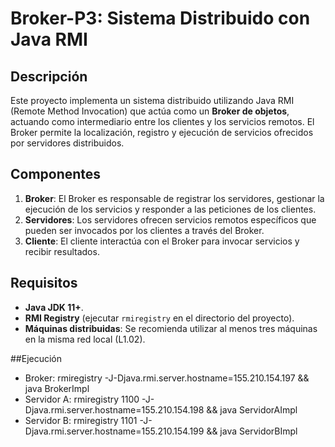 # Broker-P3: Sistema Distribuido con Java RMI

## Descripción

Este proyecto implementa un sistema distribuido utilizando Java RMI (Remote Method Invocation) que actúa como un **Broker de objetos**, actuando como intermediario entre los clientes y los servicios remotos. El Broker permite la localización, registro y ejecución de servicios ofrecidos por servidores distribuidos.

## Componentes

1. **Broker**: El Broker es responsable de registrar los servidores, gestionar la ejecución de los servicios y responder a las peticiones de los clientes.
2. **Servidores**: Los servidores ofrecen servicios remotos específicos que pueden ser invocados por los clientes a través del Broker.
3. **Cliente**: El cliente interactúa con el Broker para invocar servicios y recibir resultados.

## Requisitos

- **Java JDK 11+**.
- **RMI Registry** (ejecutar `rmiregistry` en el directorio del proyecto).
- **Máquinas distribuidas**: Se recomienda utilizar al menos tres máquinas en la misma red local (L1.02).

##Ejecución

- Broker: rmiregistry -J-Djava.rmi.server.hostname=155.210.154.197 && java BrokerImpl
- Servidor A: rmiregistry 1100 -J-Djava.rmi.server.hostname=155.210.154.198 && java ServidorAImpl
- Servidor B: rmiregistry 1101 -J-Djava.rmi.server.hostname=155.210.154.199 && java ServidorBImpl
